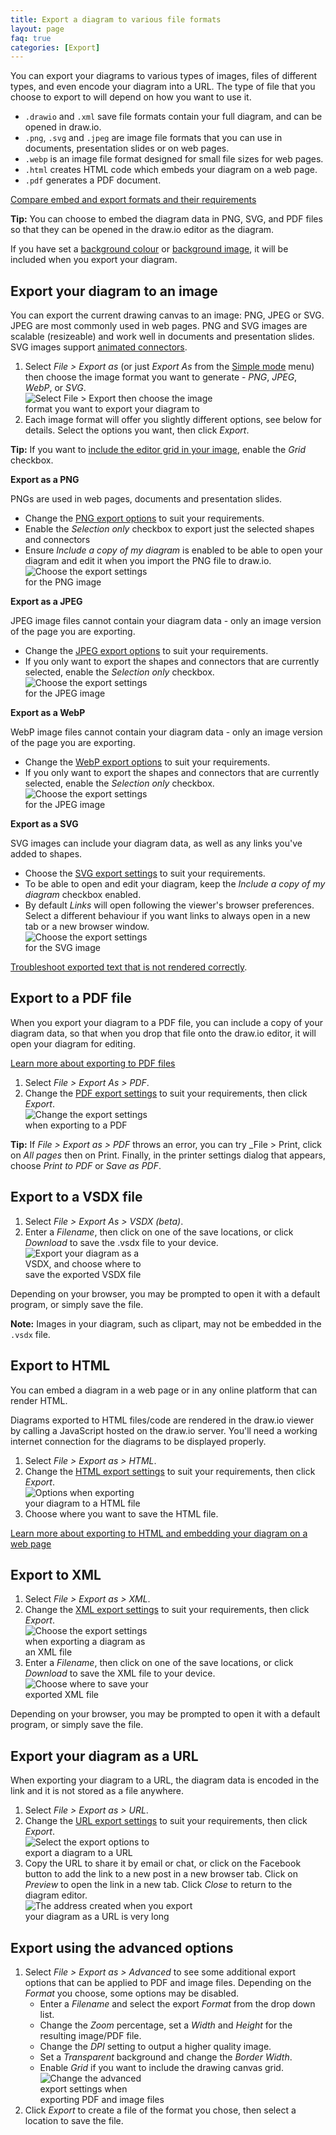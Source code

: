 ```yaml
---
title: Export a diagram to various file formats
layout: page
faq: true
categories: [Export]
---
```


You can export your diagrams to various types of images, files of different types, and even encode your diagram into a URL. The type of file that you choose to export to will depend on how you want to use it.

* ``.drawio`` and ``.xml`` save file formats contain your full diagram, and can be opened in draw.io.
* ``.png``, ``.svg`` and ``.jpeg`` are image file formats that you can use in documents, presentation slides or on web pages.
* ``.webp`` is an image file format designed for small file sizes for web pages.
* ``.html`` creates HTML code which embeds your diagram on a web page.
* ``.pdf`` generates a PDF document.

[Compare embed and export formats and their requirements](/doc/faq/embed-formats-compare.html)

**Tip:** You can choose to embed the diagram data in PNG, SVG, and PDF files so that they can be opened in the draw.io editor as the diagram.

If you have set a [background colour](/doc/faq/background-colour.html) or [background image](/doc/faq/background-image.html), it will be included when you export your diagram.

## Export your diagram to an image

You can export the current drawing canvas to an image: PNG, JPEG or SVG. JPEG are most commonly used in web pages. PNG and SVG images are scalable (resizeable) and work well in documents and presentation slides. SVG images support [animated connectors](/doc/faq/connector-animate.html). 

1. Select _File > Export as_ (or just _Export As_ from the [Simple mode](/blog/change-editor-mode.html) menu) then choose the image format you want to generate - _PNG_, _JPEG_, _WebP_, or _SVG_.
<br /><img src="/assets/img/blog/file-export-image.png" style="width=100%;max-width:300px;height:auto;" alt="Select File > Export then choose the image format you want to export your diagram to">
1. Each image format will offer you slightly different options, see below for details. Select the options you want, then click _Export_.

**Tip:** If you want to [include the editor grid in your image](/doc/faq/export-with-grid.html), enable the _Grid_ checkbox.

**Export as a PNG**

PNGs are used in web pages, documents and presentation slides.
   * Change the [PNG export options](/doc/faq/export-to-png.html) to suit your requirements.
   * Enable the _Selection only_ checkbox to export just the selected shapes and connectors
   * Ensure _Include a copy of my diagram_ is enabled to be able to open your diagram and edit it when you import the PNG file to draw.io.
   <br /><img src="/assets/img/blog/export-png-options.png" style="width=100%;max-width:200px;height:auto;" alt="Choose the export settings for the PNG image">

**Export as a JPEG**

JPEG image files cannot contain your diagram data - only an image version of the page you are exporting.
   * Change the [JPEG export options](/doc/faq/export-to-jpeg.html) to suit your requirements.
   * If you only want to export the shapes and connectors that are currently selected, enable the _Selection only_ checkbox.
   <br /><img src="/assets/img/blog/export-jpeg-options.png" style="width=100%;max-width:200px;height:auto;" alt="Choose the export settings for the JPEG image">

**Export as a WebP**

WebP image files cannot contain your diagram data - only an image version of the page you are exporting.
   * Change the [WebP export options](/doc/faq/export-to-WebP.html) to suit your requirements.
   * If you only want to export the shapes and connectors that are currently selected, enable the _Selection only_ checkbox.
   <br /><img src="/assets/img/blog/export-webp-options.png" style="width=100%;max-width:200px;height:auto;" alt="Choose the export settings for the JPEG image">

**Export as a SVG**

SVG images can include your diagram data, as well as any links you've added to shapes.
   * Choose the [SVG export settings](/doc/faq/export-to-svg.html) to suit your requirements.
   * To be able to open and edit your diagram, keep the _Include a copy of my diagram_ checkbox enabled.
   * By default _Links_ will open following the viewer's browser preferences. Select a different behaviour if you want links to always open in a new tab or a new browser window.
   <br /><img src="/assets/img/blog/export-svg-options.png" style="width=100%;max-width:200px;height:auto;" alt="Choose the export settings for the SVG image">

[Troubleshoot exported text that is not rendered correctly](/doc/faq/svg-export-text-problems.html).

## Export to a PDF file

When you export your diagram to a PDF file, you can include a copy of your diagram data, so that when you drop that file onto the draw.io editor, it will open your diagram for editing.

[Learn more about exporting to PDF files](/blog/export-pdf.html)

1. Select _File > Export As > PDF_.
2. Change the [PDF export settings](/doc/faq/export-to-pdf.html) to suit your requirements, then click _Export_.
<br /><img src="/assets/img/blog/export-pdf-options.png" style="width=100%;max-width:200px;height:auto;" alt="Change the export settings when exporting to a PDF">

**Tip:** If _File > Export as > PDF_ throws an error, you can try _File > Print, click on _All pages_ then on Print.  Finally, in the printer settings dialog that appears, choose _Print to PDF_ or _Save as PDF_.

## Export to a VSDX file

1. Select _File > Export As > VSDX (beta)_.
2. Enter a _Filename_, then click on one of the save locations, or click _Download_ to save the .vsdx file to your device.
<br /><img src="/assets/img/blog/export-vsdx-options.png" style="width=100%;max-width:200px;height:auto;" alt="Export your diagram as a VSDX, and choose where to save the exported VSDX file">

Depending on your browser, you may be prompted to open it with a default program, or simply save the file.

**Note:** Images in your diagram, such as clipart, may not be embedded in the ``.vsdx`` file.

## Export to HTML

You can embed a diagram in a web page or in any online platform that can render HTML.

Diagrams exported to HTML files/code are rendered in the draw.io viewer by calling a JavaScript hosted on the draw.io server. You'll need a working internet connection for the diagrams to be displayed properly.

1. Select _File > Export as > HTML_.
2. Change the [HTML export settings](/doc/faq/export-to-html.html) to suit your requirements, then click _Export_.
<br /><img src="/assets/img/blog/export-html-options.png" style="width=100%;max-width:200px;height:auto;" alt="Options when exporting your diagram to a HTML file">
3. Choose where you want to save the HTML file.

[Learn more about exporting to HTML and embedding your diagram on a web page](/blog/export-html)

## Export to XML

1. Select _File > Export as > XML_.
2. Change the [XML export settings](/doc/faq/export-to-xml.html) to suit your requirements, then click _Export_.
<br /><img src="/assets/img/blog/export-xml-options.png" style="width=100%;max-width:200px;height:auto;" alt="Choose the export settings when exporting a diagram as an XML file">
3. Enter a _Filename_, then click on one of the save locations, or click _Download_ to save the XML file to your device.
<br /><img src="/assets/img/blog/save-as-xml.png" style="width=100%;max-width:200px;height:auto;" alt="Choose where to save your exported XML file">

Depending on your browser, you may be prompted to open it with a default program, or simply save the file.

## Export your diagram as a URL

When exporting your diagram to a URL, the diagram data is encoded in the link and it is not stored as a file anywhere.

1. Select _File > Export as > URL_.
2. Change the [URL export settings](/doc/faq/export-to-url.html) to suit your requirements, then click _Export_.
<br /><img src="/assets/img/blog/export-url.png" style="width=100%;max-width:200px;height:auto;" alt="Select the export options to export a diagram to a URL">
3. Copy the URL to share it by email or chat, or click on the Facebook button to add the link to a new post in a new browser tab. Click on _Preview_ to open the link in a new tab. Click _Close_ to return to the diagram editor.
<br /><img src="/assets/img/blog/exported-url.png" style="width=100%;max-width:300px;height:auto;" alt="The address created when you export your diagram as a URL is very long">

## Export using the advanced options

1. Select _File > Export as > Advanced_ to see some additional export options that can be applied to PDF and image files. Depending on the _Format_ you choose, some options may be disabled.
   * Enter a _Filename_ and select the export _Format_ from the drop down list.
   * Change the _Zoom_ percentage, set a _Width_ and _Height_ for the resulting image/PDF file.
   * Change the _DPI_ setting to output a higher quality image.
   * Set a _Transparent_ background and change the _Border Width_.
   * Enable _Grid_ if you want to include the drawing canvas grid.
<br /><img src="/assets/img/blog/export-settings-pdf.png" style="width=100%;max-width:200px;height:auto;" alt="Change the advanced export settings when exporting PDF and image files">
2. Click _Export_ to create a file of the format you chose, then select a location to save the file.
